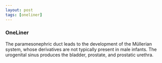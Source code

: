 ```yaml
---
layout: post
tags: [oneliner]
---
```



### OneLiner

The paramesonephric duct leads to the development of the Müllerian system, whose derivatives are not typically present in male infants. The urogenital sinus produces the bladder, prostate, and prostatic urethra.
